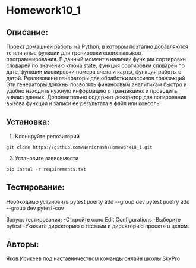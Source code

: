 # Homework10_1
## Описание:
Проект домашней работы на Python, в котором поэтапно добавляются те или иные функции для тренировки своих навыков программирования. 
В данный момент в наличии функции сортировки словарей по значению ключа state, функция сортировки словарей по дате, 
функции маскировки номера счета и карты, функция работы с датой. Реализованы генераторы для обработки массивов транзакций
Эти генераторы должны позволять финансовым аналитикам быстро и удобно находить нужную информацию о транзакциях и проводить анализ данных.
Дополнительно содержит декоратор для логирования вызова функции и записи ее результата в файл или консоль
## Установка:
1. Клонируйте репозиторий
```
git clone https://github.com/Nericrash/Homework10_1.git
```
2. Установите зависимости
```
pip instal -r requirements.txt
```
## Тестирование:
Необходимо установить pytest
poerty add --group dev pytest
poetry add --group dev pytest-cov

Запуск тестирования:
-Откройте окно Edit Configurations
-Выберите pytest
-Укажите директорию с тестами и директорию проекта в целом.

## Авторы:
Яков Исикеев под наставничеством команды онлайн школы SkyPro
